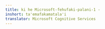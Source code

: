 ```yaml
---
title: ki he Microsoft-fehufaki-palani-1 -
inshort: ta'emafakamatala'i
translator: Microsoft Cognitive Services
---
```




